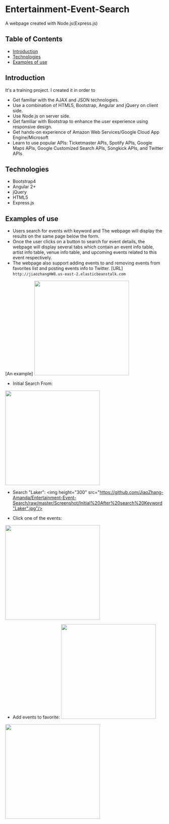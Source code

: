 # Entertainment-Event-Search
A webpage created with Node.js(Express.js)
## Table of Contents
* [Introduction](#Introduction)
* [Technologies](#Technologies)
* [Examples of use](Examples%20of%20use)

## Introduction
It's a training project. I created it in order to
* Get familiar with the AJAX and JSON technologies.
* Use a combination of HTML5, Bootstrap, Angular and jQuery on client side.
* Use Node.js on server side.
* Get familiar with Bootstrap to enhance the user experience using responsive design.
* Get hands-on experience of Amazon Web Services/Google Cloud App Engine/Microsoft
* Learn to use popular APIs: Ticketmaster APIs, Spotify APIs, Google Maps APIs, Google Customized Search APIs, Songkick APIs, and Twitter APIs 

## Technologies
* Bootstrap4
* Angular 2+
* jQuery
* HTML5
* Express.js

## Examples of use
* Users search for events with keyword and The webpage will display the results on the same page below the form. 
* Once the user clicks on a button to search for event details, the webpage will display several tabs which contain an event info table, artist info table, venue info table, and upcoming events related to this event respectively. 
* The webpage also support adding events to and removing events from favorites list and posting events info to Twitter.
 [URL]
 `http://jiaozhangHW8.us-east-2.elasticbeanstalk.com`

[An example]
<img height="300" src="https://github.com/JiaoZhang-Amanda/Entertainment-Event-Search/raw/master/Example.gif"/> 

* Initial Search From:
<img height="300" src="https://github.com/JiaoZhang-Amanda/Entertainment-Event-Search/raw/master/Screenshot/Initial%20Search%20From.jpg"/>

* Search "Laker":
<img height="300" src="https://github.com/JiaoZhang-Amanda/Entertainment-Event-Search/raw/master/Screenshot/Initial%20After%20search%20Keyword"Laker".jpg"/>

* Click one of the events:
<img height="300" src="https://github.com/JiaoZhang-Amanda/Entertainment-Event-Search/raw/master/Screenshot/Details.jpg"/>

* Add events to favorite:
<img height="300" src="https://github.com/JiaoZhang-Amanda/Entertainment-Event-Search/raw/master/Screenshot/Add%20to%20Favorite.jpg"/><br>
<img height="300" src="https://github.com/JiaoZhang-Amanda/Entertainment-Event-Search/raw/master/Screenshot/Favorite%20From.jpg"/>




